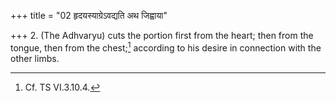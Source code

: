 +++
title = "02 हृदयस्याग्रेऽवद्यति अथ जिह्वाया"

+++
2. (The Adhvaryu) cuts the portion first from the heart; then from the tongue, then from the chest;[^1] according to his desire in connection with the other limbs.  


[^1]: Cf. TS VI.3.10.4.  
